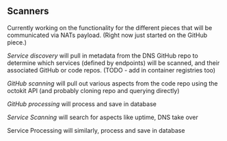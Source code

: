 ## Scanners
Currently working on the functionality for the different pieces that will be communicated via NATs payload.  (Right now just started on the GitHub piece.)

*Service discovery* will pull in metadata from the DNS GitHub repo to determine which services (defined by endpoints) will be scanned, and their associated GitHub or code repos. (TODO - add in container registries too)

*GitHub scanning* will pull out various aspects from the code repo using the octokit API (and probably cloning repo and querying directly)

*GitHub processing* will process and save in database

*Service Scanning* will search for aspects like uptime, DNS take over 

Service Processing will similarly, process and save in database
